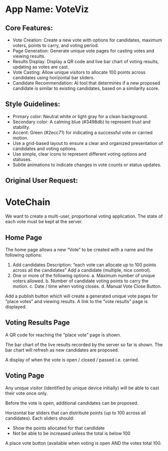 # **App Name**: VoteViz

## Core Features:

- Vote Creation: Create a new vote with options for candidates, maximum voters, points to carry, and voting period.
- Page Generation: Generate unique vote pages for casting votes and viewing results.
- Results Display: Display a QR code and live bar chart of voting results, updating as votes are cast.
- Vote Casting: Allow unique visitors to allocate 100 points across candidates using horizontal bar sliders.
- Candidate Recommendation: AI tool that determines if a new proposed candidate is similar to existing candidates, based on a similarity score.

## Style Guidelines:

- Primary color: Neutral white or light gray for a clean background.
- Secondary color: A calming blue (#3498db) to represent trust and stability.
- Accent: Green (#2ecc71) for indicating a successful vote or carried motion.
- Use a grid-based layout to ensure a clear and organized presentation of candidates and voting options.
- Use simple, clear icons to represent different voting options and statuses.
- Subtle animations to indicate changes in vote counts or status updates.

## Original User Request:
# VoteChain
We want to create a multi-user, proportional voting application. The state of each vote must be kept at the server.

## Home Page
The home page allows a new “Vote” to be created with a name and the following options:

1. Add candidates
    Description: “each vote can allocate up to 100 points across all the candidates”
    Add a candidate (multiple, nice control).
2. One or more of the following options:
    a. Maximum number of unique voters allowed.
    b. Number of candidate voting points to carry the motion.
    c. Date / time when voting closes.
    d. Manual Vote Close Button.

Add a publish button which will create a generated unique vote pages for “place votes” and viewing results. A link to the “vote results" page is displayed.

## Voting Results Page
A QR code for reaching the “place vote” page is shown.

The bar chart of the live results recorded by the server so far is shown. The bar chart will refresh as new candidates are proposed.

A display of when the vote is open / closed / passed i.e. carried.

## Voting Page
Any unique visitor (identified by unique device initially) will be able to cast their vote once only.

Before the vote is open, additional candidates can be proposed.

Horizontal bar sliders that can distribute points (up to 100 across all candidates). Each sliders should:
- Show the points allocated for that candidate
- Not be able to be increased unless the total is below 100

A place vote button (available when voting is open AND the votes total 100.
  